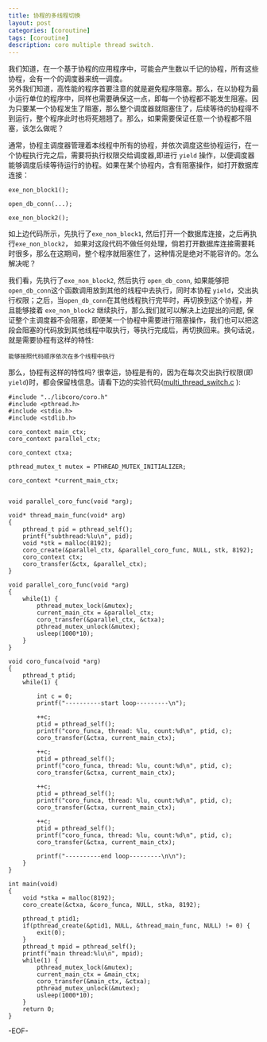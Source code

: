 ```yaml
---
title: 协程的多线程切换
layout: post
categories: [coroutine]
tags: [coroutine]
description: coro multiple thread switch.
---
```


我们知道，在一个基于协程的应用程序中，可能会产生数以千记的协程，所有这些协程，会有一个的调度器来统一调度。  
另外我们知道，高性能的程序首要注意的就是避免程序阻塞。那么，在以协程为最小运行单位的程序中，同样也需要确保这一点，即每一个协程都不能发生阻塞。因为只要某一个协程发生了阻塞，那么整个调度器就阻塞住了，后续等待的协程得不到运行，整个程序此时也将死翘翘了。那么，如果需要保证任意一个协程都不阻塞，该怎么做呢？  
  
通常，协程主调度器管理着本线程中所有的协程，并依次调度这些协程运行，在一个协程执行完之后，需要将执行权限交给调度器,即进行 <code>yield</code> 操作，以便调度器能够调度后续等待运行的协程。如果在某个协程内，含有阻塞操作，如打开数据库连接：  

	exe_non_block1();

	open_db_conn(...);
	
	exe_non_block2();  

如上边代码所示，先执行了<code>exe_non_block1</code>, 然后打开一个数据库连接，之后再执行<code>exe_non_block2</code>， 如果对这段代码不做任何处理，倘若打开数据库连接需要耗时很多，那么在这期间，整个程序就阻塞住了，这种情况是绝对不能容许的。怎么解决呢？   

我们看，先执行了<code>exe_non_block2</code>, 然后执行 <code>open_db_conn</code>, 如果能够把<code>open_db_conn</code>这个函数调用放到其他的线程中去执行，同时本协程 <code>yield</code>，交出执行权限；之后，当<code>open_db_conn</code>在其他线程执行完毕时，再切换到这个协程，并且能够接着 <code>exe_non_block2</code> 继续执行，那么我们就可以解决上边提出的问题, 保证整个主调度器不会阻塞，即便某一个协程中需要进行阻塞操作，我们也可以把这段会阻塞的代码放到其他线程中取执行，等执行完成后，再切换回来。换句话说，就是需要协程有这样的特性:  

	能够按照代码顺序依次在多个线程中执行  

那么，协程有这样的特性吗? 很幸运，协程是有的，因为在每次交出执行权限(即<code>yield</code>)时，都会保留栈信息。请看下边的实验代码([multi_thread_switch.c](https://github.com/yuxingfirst/libcoro/blob/master/test/multi_thread_switch.c "multi_thread_switch") ):

	#include "../libcoro/coro.h"
	#include <pthread.h>
	#include <stdio.h>
	#include <stdlib.h>

	coro_context main_ctx;
	coro_context parallel_ctx;

	coro_context ctxa;

	pthread_mutex_t mutex = PTHREAD_MUTEX_INITIALIZER;

	coro_context *current_main_ctx;


	void parallel_coro_func(void *arg);

	void* thread_main_func(void* arg)
	{
		pthread_t pid = pthread_self();
		printf("subthread:%lu\n", pid);
		void *stk = malloc(8192);
		coro_create(&parallel_ctx, &parallel_coro_func, NULL, stk, 8192);
		coro_context ctx;
		coro_transfer(&ctx, &parallel_ctx);
	}

	void parallel_coro_func(void *arg)
	{
		while(1) {
		    pthread_mutex_lock(&mutex);
		    current_main_ctx = &parallel_ctx;
		    coro_transfer(&parallel_ctx, &ctxa);
		    pthread_mutex_unlock(&mutex);
		    usleep(1000*10);
		}
	}

	void coro_funca(void *arg) 
	{
		pthread_t ptid;
		while(1) {

		    int c = 0;
		    printf("----------start loop---------\n");

		    ++c;
		    ptid = pthread_self();  
		    printf("coro_funca, thread: %lu, count:%d\n", ptid, c);
		    coro_transfer(&ctxa, current_main_ctx);

		    ++c;
		    ptid = pthread_self();  
		    printf("coro_funca, thread: %lu, count:%d\n", ptid, c);
		    coro_transfer(&ctxa, current_main_ctx);

		    ++c;
		    ptid = pthread_self();  
		    printf("coro_funca, thread: %lu, count:%d\n", ptid, c);
		    coro_transfer(&ctxa, current_main_ctx);

		    ++c;
		    ptid = pthread_self();  
		    printf("coro_funca, thread: %lu, count:%d\n", ptid, c);
		    coro_transfer(&ctxa, current_main_ctx);

		    printf("----------end loop---------\n\n");
		}
	}

	int main(void)
	{
		void *stka = malloc(8192);
		coro_create(&ctxa, &coro_funca, NULL, stka, 8192);

		pthread_t ptid1;     
		if(pthread_create(&ptid1, NULL, &thread_main_func, NULL) != 0) {
		    exit(0); 
		}
		pthread_t mpid = pthread_self();
		printf("main thread:%lu\n", mpid);
		while(1) {
		    pthread_mutex_lock(&mutex);
		    current_main_ctx = &main_ctx;
		    coro_transfer(&main_ctx, &ctxa);
		    pthread_mutex_unlock(&mutex);
		    usleep(1000*10);
		}
		return 0;
	}

-EOF-

